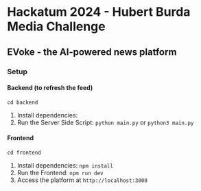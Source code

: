 # Hackatum 2024 - Hubert Burda Media Challenge

## EVoke - the AI-powered news platform

### Setup

#### Backend (to refresh the feed)

`cd backend`

1. Install dependencies:
2. Run the Server Side Script: `python main.py` or `python3 main.py`


#### Frontend 

`cd frontend`

1. Install dependencies: `npm install`
2. Run the Frontend: `npm run dev`
3. Access the platform at `http://localhost:3000`


